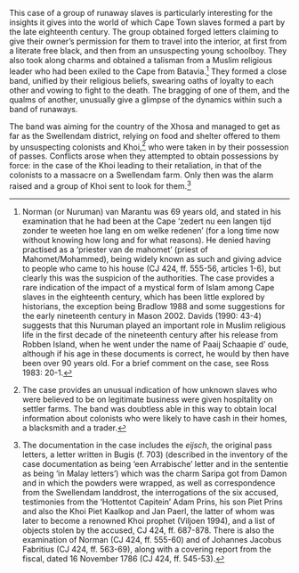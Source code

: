 This case of a group of runaway slaves is particularly interesting for the insights it gives into the world of which Cape Town slaves formed a part by the late eighteenth century. The group obtained forged letters claiming to give their owner’s permission for them to travel into the interior, at first from a literate free black, and then from an unsuspecting young schoolboy. They also took along charms and obtained a talisman from a Muslim religious leader who had been exiled to the Cape from Batavia.[^1] They formed a close band, unified by their religious beliefs, swearing oaths of loyalty to each other and vowing to fight to the death. The bragging of one of them, and the qualms of another, unusually give a glimpse of the dynamics within such a band of runaways.

The band was aiming for the country of the Xhosa and managed to get as far as the Swellendam district, relying on food and shelter offered to them by unsuspecting colonists and Khoi,[^2] who were taken in by their possession of passes. Conflicts arose when they attempted to obtain possessions by force: in the case of the Khoi leading to their retaliation, in that of the colonists to a massacre on a Swellendam farm. Only then was the alarm raised and a group of Khoi sent to look for them.[^3]

[^1]: Norman (or Nuruman) van Marantu was 69 years old, and stated in his examination that he had been at the Cape ‘zedert nu een langen tijd zonder te weeten hoe lang en om welke redenen’ (for a long time now without knowing how long and for what reasons). He denied having practised as a ‘priester van de mahomet’ (priest of Mahomet/Mohammed), being widely known as such and giving advice to people who came to his house (CJ 424, ff. 555-56, articles 1-6), but clearly this was the suspicion of the authorities. The case provides a rare indication of the impact of a mystical form of Islam among Cape slaves in the eighteenth century, which has been little explored by historians, the exception being Bradlow 1988 and some suggestions for the early nineteenth century in Mason 2002. Davids (1990: 43-4) suggests that this Nuruman played an important role in Muslim religious life in the first decade of the nineteenth century after his release from Robben Island, when he went under the name of Paaij Schaapie d’ oude, although if his age in these documents is correct, he would by then have been over 90 years old. For a brief comment on the case, see Ross 1983: 20-1.

[^2]: The case provides an unusual indication of how unknown slaves who were believed to be on legitimate business were given hospitality on settler farms. The band was doubtless able in this way to obtain local information about colonists who were likely to have cash in their homes, a blacksmith and a trader.

[^3]: The documentation in the case includes the *eijsch*, the original pass letters, a letter written in Bugis (f. 703) (described in the inventory of the case documentation as being ‘een Arrabische’ letter and in the sententie as being ‘in Malay letters’) which was the charm Saripa got from Damon and in which the powders were wrapped, as well as correspondence from the Swellendam landdrost, the interrogations of the six accused, testimonies from the ‘Hottentot Capitein’ Adam Prins, his son Piet Prins and also the Khoi Piet Kaalkop and Jan Paerl, the latter of whom was later to become a renowned Khoi prophet (Viljoen 1994), and a list of objects stolen by the accused, CJ 424, ff. 687-878. There is also the examination of Norman (CJ 424, ff. 555-60) and of Johannes Jacobus Fabritius (CJ 424, ff. 563-69), along with a covering report from the fiscal, dated 16 November 1786 (CJ 424, ff. 545-53).

